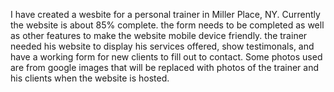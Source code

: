 I have created a wesbite for a personal trainer in Miller Place, NY.  Currently the website is about 85% complete.  the form needs to be completed as well as other features to make the website mobile device friendly.  the trainer needed his website to display his services offered, show testimonals, and have a working form for new clients to fill out to contact.  Some photos used are from google images that will be replaced with photos of the trainer and his clients when the website is hosted.  

